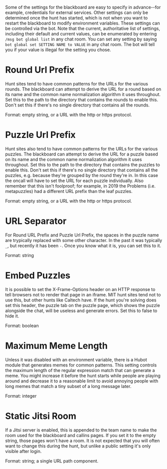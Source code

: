 Some of the settings for the blackboard are easy to specify in advance--for example, credentials for external services. Other settings can only be determined once the hunt has started, which is not when you want to restart the blackboard to modify environment variables. These settings can be controlled via the bot. Note that the current, authoritative list of settings, including their default and current values, can be enumerated by entering `/msg bot global list` in any chat room. You can set any setting by saying `bot global set SETTING NAME to VALUE` in any chat room. The bot will tell you if your value is illegal for the setting you chose.

# Round Url Prefix

Hunt sites tend to have common patterns for the URLs for the various rounds. The blackboard can attempt to derive the URL for a round based on its name and the common name normalization algorithm it uses throughout. Set this to the path to the directory that contains the rounds to enable this. Don't set this if there's no single directory that contains all the rounds.

Format: empty string, or a URL with the http or https protocol.

# Puzzle Url Prefix

Hunt sites also tend to have common patterns for the URLs for the various puzzles. The blackboard can attempt to derive the URL for a puzzle based on its name and the common name normalization algorithm it uses throughout. Set this to the path to the directory that contains the puzzles to enable this. Don't set this if there's no single directory that contains all the puzzles, e.g. because they're grouped by the round they're in. In this case the oncall will have to set the URL for each puzzle individually. Also remember that this isn't foolproof; for example, in 2019 the Problems (i.e. metapuzzles) had a different URL prefix than the leaf puzzles.

Format: empty string, or a URL with the http or https protocol.

# URL Separator

For Round URL Prefix and Puzzle Url Prefix, the spaces in the puzzle name are trypically replaced with some other character. In the past it was typically `_`, but recently it has been `-`. Once you know what it is, you can set this to it.

Format: string

# Embed Puzzles

It is possible to set the X-Frame-Options header on an HTTP response to tell browsers not to render that page in an iframe. MIT hunt sites tend not to use this, but other hunts like Caltech have. If the hunt you're solving does set this header, the puzzle tab on the puzzle page, which shows the puzzle alongside the chat, will be useless and generate errors. Set this to false to hide it.

Format: boolean

# Maximum Meme Length

Unless it was disabled with an environment variable, there is a Hubot module that generates memes for common patterns. This setting controls the maximum length of the regular expression match that can generate a meme. You might increase it before the hunt starts while people are playing around and decrease it to a reasonable limit to avoid annoying people with long memes that match a tiny subset of a long message later.

Format: integer

# Static Jitsi Room

If a Jitsi server is enabled, this is appended to the team name to make the room used for the blackboard and callins pages. If you set it to the empty string, those pages won't have a room. It is not expected that you will often want to change this during the hunt, but unlike a public setting it's only visible after login.

Format: string; a single URL path component.